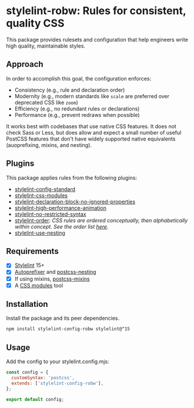 # stylelint-robw: Rules for consistent, quality CSS

This package provides rulesets and configuration that help engineers write high quality, maintainable styles.

## Approach

In order to accomplish this goal, the configuration enforces:

- Consistency (e.g., rule and declaration order)
- Modernity (e.g., modern standards like `scale` are preferred over deprecated CSS like `zoom`)
- Efficiency (e.g., no redundant rules or declarations)
- Performance (e.g., prevent redraws when possible)

It works best with codebases that use native CSS features. It does not check Sass or Less, but does allow and expect a small number of useful PostCSS features that don't have widely supported native equivalents (auoprefixing, mixins, and nesting).

## Plugins

This package applies rules from the following plugins:

- [stylelint-config-standard](https://github.com/stylelint/stylelint-config-standard)
- [stylelint-css-modules](https://github.com/pascalduez/stylelint-config-css-modules)
- [stylelint-declaration-block-no-ignored-properties](https://github.com/kristerkari/stylelint-declaration-block-no-ignored-properties)
- [stylelint-high-performance-animation](https://github.com/kristerkari/stylelint-high-performance-animation)
- [stylelint-no-restricted-syntax](https://github.com/niksy/stylelint-no-restricted-syntax)
- [stylelint-order](https://github.com/hudochenkov/stylelint-order): _CSS rules are ordered conceptually, then alphabetically within concept. See the order list [here](https://github.com/robwierzbowski/stylelint-config-robw/blob/main/order.cjs)._
- [stylelint-use-nesting](https://github.com/csstools/stylelint-use-nesting)

## Requirements

- [x] [Stylelint](https://stylelint.io/) 15+
- [x] [Autoprefixer](https://github.com/postcss/autoprefixer) and [postcss-nesting](https://github.com/csstools/postcss-plugins/tree/main/plugins/postcss-nesting)
- [x] If using mixins, [postcss-mixins](https://github.com/postcss/postcss-mixins)
- [x] A [CSS modules](https://vitejs.dev/guide/features.html#css-modules) tool

## Installation

Install the package and its peer dependencies.

```sh
npm install stylelint-config-robw stylelint@^15
```

## Usage

Add the config to your stylelint.config.mjs:

```js
const config = {
  customSyntax: 'postcss',
  extends: ['stylelint-config-robw'],
};

export default config;
```
